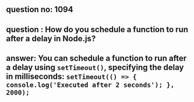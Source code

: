 
      
## question no: 1094

## question : How do you schedule a function to run after a delay in Node.js?

## answer: You can schedule a function to run after a delay using `setTimeout()`, specifying the delay in milliseconds: `setTimeout(() => { console.log('Executed after 2 seconds'); }, 2000);`
      